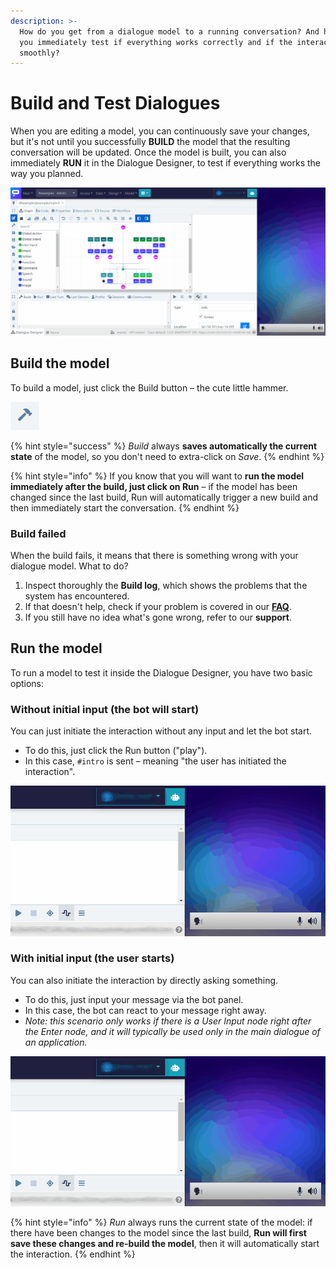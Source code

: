 ```yaml
---
description: >-
  How do you get from a dialogue model to a running conversation? And how can
  you immediately test if everything works correctly and if the interaction runs
  smoothly?
---
```


# Build and Test Dialogues

When you are editing a model, you can continuously save your changes, but it's not until you successfully **BUILD** the model that the resulting conversation will be updated. Once the model is built, you can also immediately **RUN** it in the Dialogue Designer, to test if everything works the way you planned.

![](../../.gitbook/assets/build.gif)

## Build the model

To build a model, just click the Build button – the cute little hammer.

![](../../.gitbook/assets/image%20%2867%29.png)

{% hint style="success" %}
_Build_ always **saves automatically the current state** of the model, so you don't need to extra-click on _Save_.
{% endhint %}

{% hint style="info" %}
If you know that you will want to **run the model immediately after the build, just click on Run** – if the model has been changed since the last build, Run will automatically trigger a new build and then immediately start the conversation.
{% endhint %}

### Build failed

When the build fails, it means that there is something wrong with your dialogue model. What to do?

1. Inspect thoroughly the **Build log**, which shows the problems that the system has encountered.
2. If that doesn't help, check if your problem is covered in our [**FAQ**](../../faq.md).
3. If you still have no idea what's gone wrong, refer to our **support**.

## Run the model

To run a model to test it inside the Dialogue Designer, you have two basic options:

### **Without initial input \(the bot will start\)**

You can just initiate the interaction without any input and let the bot start.

* To do this, just click the Run button \("play"\).
* In this case, `#intro` is sent – meaning "the user has initiated the interaction".

![](../../.gitbook/assets/intro.gif)

### With initial input \(the user starts\)

You can also initiate the interaction by directly asking something.

* To do this, just input your message via the bot panel.
* In this case, the bot can react to your message right away.
* _Note: this scenario only works if there is a User Input node right after the Enter node, and it will typically be used only in the main dialogue of an application._

![](../../.gitbook/assets/intro2.gif)

{% hint style="info" %}
_Run_ always runs the current state of the model: if there have been changes to the model since the last build, **Run will first save these changes and re-build the model**, then it will automatically start the interaction.
{% endhint %}

